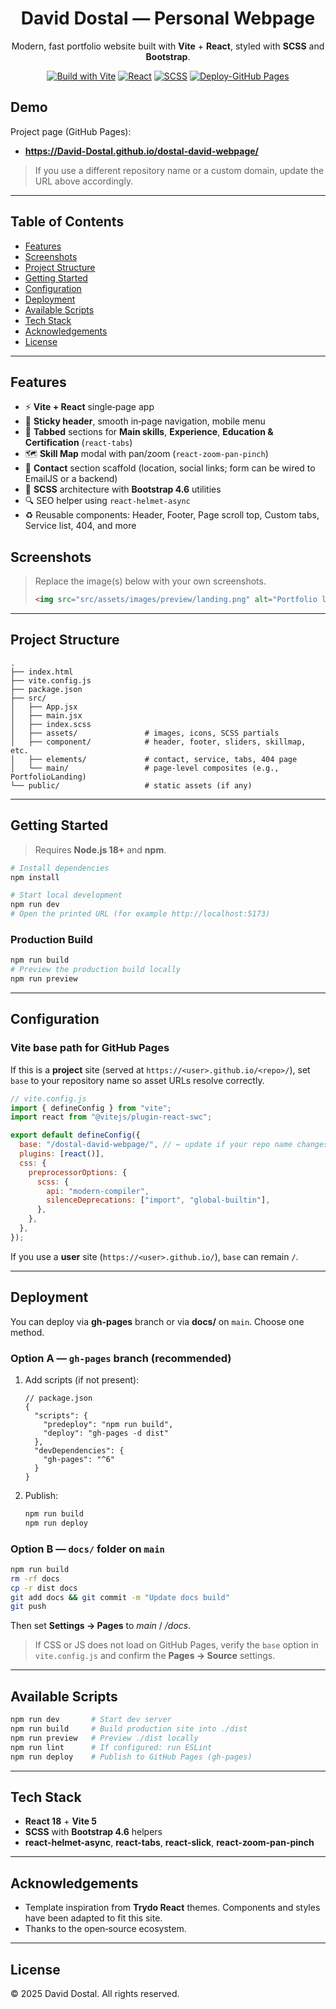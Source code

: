 <div align="center">

# David Dostal — Personal Webpage

Modern, fast portfolio website built with **Vite** + **React**, styled with **SCSS** and **Bootstrap**.

[![Build with Vite](https://img.shields.io/badge/Built%20with-Vite-646CFF)](https://vitejs.dev/)
[![React](https://img.shields.io/badge/React-18-61DAFB)](https://react.dev/)
[![SCSS](https://img.shields.io/badge/Style-SCSS-CC6699)](https://sass-lang.com/)
[![Deploy-GitHub Pages](https://img.shields.io/badge/Deploy-GitHub%20Pages-222222)](https://pages.github.com/)

</div>

## Demo

Project page (GitHub Pages):
- **https://David-Dostal.github.io/dostal-david-webpage/**

> If you use a different repository name or a custom domain, update the URL above accordingly.

---

## Table of Contents

- [Features](#features)
- [Screenshots](#screenshots)
- [Project Structure](#project-structure)
- [Getting Started](#getting-started)
- [Configuration](#configuration)
- [Deployment](#deployment)
- [Available Scripts](#available-scripts)
- [Tech Stack](#tech-stack)
- [Acknowledgements](#acknowledgements)
- [License](#license)

---

## Features

- ⚡ **Vite + React** single‑page app
- 🧭 **Sticky header**, smooth in‑page navigation, mobile menu
- 🧩 **Tabbed** sections for **Main skills**, **Experience**, **Education & Certification** (`react-tabs`)
- 🗺️ **Skill Map** modal with pan/zoom (`react-zoom-pan-pinch`)
- 📨 **Contact** section scaffold (location, social links; form can be wired to EmailJS or a backend)
- 🧱 **SCSS** architecture with **Bootstrap 4.6** utilities
- 🔍 SEO helper using `react-helmet-async`
- ♻️ Reusable components: Header, Footer, Page scroll top, Custom tabs, Service list, 404, and more

## Screenshots

> Replace the image(s) below with your own screenshots.
>
> ```html
> <img src="src/assets/images/preview/landing.png" alt="Portfolio landing preview" width="800" />
> ```

---

## Project Structure

```
.
├── index.html
├── vite.config.js
├── package.json
├── src/
│   ├── App.jsx
│   ├── main.jsx
│   ├── index.scss
│   ├── assets/               # images, icons, SCSS partials
│   ├── component/            # header, footer, sliders, skillmap, etc.
│   ├── elements/             # contact, service, tabs, 404 page
│   └── main/                 # page-level composites (e.g., PortfolioLanding)
└── public/                   # static assets (if any)
```

---

## Getting Started

> Requires **Node.js 18+** and **npm**.

```bash
# Install dependencies
npm install

# Start local development
npm run dev
# Open the printed URL (for example http://localhost:5173)
```

### Production Build

```bash
npm run build
# Preview the production build locally
npm run preview
```

---

## Configuration

### Vite base path for GitHub Pages

If this is a **project** site (served at `https://<user>.github.io/<repo>/`), set `base` to your repository name so asset URLs resolve correctly.

```js
// vite.config.js
import { defineConfig } from "vite";
import react from "@vitejs/plugin-react-swc";

export default defineConfig({
  base: "/dostal-david-webpage/", // ← update if your repo name changes
  plugins: [react()],
  css: {
    preprocessorOptions: {
      scss: {
        api: "modern-compiler",
        silenceDeprecations: ["import", "global-builtin"],
      },
    },
  },
});
```

If you use a **user** site (`https://<user>.github.io/`), `base` can remain `/`.

---

## Deployment

You can deploy via **gh-pages** branch or via **docs/** on `main`. Choose one method.

### Option A — `gh-pages` branch (recommended)

1. Add scripts (if not present):
   ```jsonc
   // package.json
   {
     "scripts": {
       "predeploy": "npm run build",
       "deploy": "gh-pages -d dist"
     },
     "devDependencies": {
       "gh-pages": "^6"
     }
   }
   ```
2. Publish:
   ```bash
   npm run build
   npm run deploy
   ```

### Option B — `docs/` folder on `main`

```bash
npm run build
rm -rf docs
cp -r dist docs
git add docs && git commit -m "Update docs build"
git push
```

Then set **Settings → Pages** to *main* / */docs*.

> If CSS or JS does not load on GitHub Pages, verify the `base` option in `vite.config.js` and confirm the **Pages → Source** settings.

---

## Available Scripts

```bash
npm run dev       # Start dev server
npm run build     # Build production site into ./dist
npm run preview   # Preview ./dist locally
npm run lint      # If configured: run ESLint
npm run deploy    # Publish to GitHub Pages (gh-pages)
```

---

## Tech Stack

- **React 18** + **Vite 5**
- **SCSS** with **Bootstrap 4.6** helpers
- **react-helmet-async**, **react-tabs**, **react-slick**, **react-zoom-pan-pinch**

---

## Acknowledgements

- Template inspiration from **Trydo React** themes. Components and styles have been adapted to fit this site.
- Thanks to the open‑source ecosystem.

---

## License

© 2025 David Dostal. All rights reserved.
